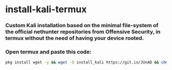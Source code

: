 # install-kali-termux
### Custom Kali installation based on the minimal file-system of the official nethunter repositories from Offensive Security, in termux without the need of having your device rooted. 
### Open termux and paste this code:
```bash
pkg install wget -y && wget -O install_kali https://git.io/JUnAD && chmod +x install_kali && ./install_kali
```
